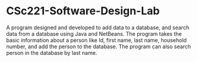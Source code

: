 # CSc221-Software-Design-Lab

A program designed and developed to add data to a database, and search data from a database using Java and NetBeans. The program takes the basic information about a person like Id, first name, last name, household number, and add the person to the database. The program can also search person in the database by last name. 
